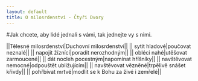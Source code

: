 ```yaml
---
layout: default
title: O milosrdenství - Čtyři Dvory
---
```



#Jak chcete, aby lidé jednali s vámi, tak jednejte vy s nimi.


||Tělesné milosrdenství|Duchovní milosrdenství||
|| sytit hladové|poučovat neznalé||
||	napojit žíznící|poradit nerozhodným||
|| obléci nahé|utěšovat zarmoucené||
|| dát nocleh pocestným|napomínat hříšníky||
|| navštěvovat nemocné|odpouštět ubližujícím||
|| navštěvovat vězněné|trpělivě snášet křivdy||
|| pohřbívat mrtvé|modlit se k Bohu za živé i zemřelé||






